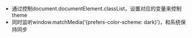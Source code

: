 - 通过控制document.documentElement.classList，设置对应的变量来控制theme
- 同时监听window.matchMedia('(prefers-color-scheme: dark)')，和系统保持同步